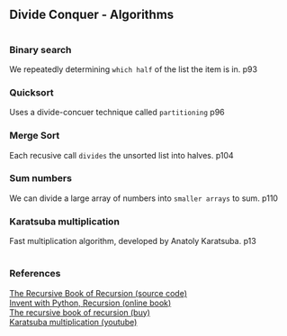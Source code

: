 ## Divide Conquer - Algorithms

#

### Binary search      
We repeatedly determining `which half` of the list the item is in. p93  

### Quicksort    
Uses a divide-concuer technique called `partitioning` p96  

### Merge Sort    
Each recusive call `divides` the unsorted list into halves. p104  

### Sum numbers  
We can divide a large array of numbers into `smaller arrays` to sum. p110  

### Karatsuba multiplication  
Fast multiplication algorithm, developed by Anatoly Karatsuba. p13  

#

### References

[The Recursive Book of Recursion (source code)](https://github.com/asweigart/the-recursive-book-of-recursion)  
[Invent with Python, Recursion (online book)](https://inventwithpython.com/recursion/)  
[The recursive book of recursion (buy)](https://www.amazon.com/gp/product/B09BKL34VL)  
[Karatsuba multiplication (youtube)](https://www.youtube.com/watch?v=cCKOl5li6YM&ab_channel=Nemean)